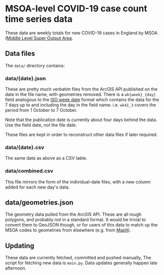 # MSOA-level COVID-19 case count time series data

These data are weekly totals for new COVID-19 cases in England by MSOA ([Middle Level Super Output
Area](https://en.wikipedia.org/wiki/ONS_coding_system#Neighbourhood_Statistics_Geography).

## Data files

The `data/` directory contains:

### data/{date}.json

These are pretty much verbatim files from the ArcGIS API published on the date in the file name, with
geometries removed. There is a `wk{week}_{day}` field analogous to the [ISO week
date](https://en.wikipedia.org/wiki/ISO_week_date) format which contains the data for the 7 days up to and
including the day in the field name. i.e. `wk41_3` covers the period from 1 October to 7 October.

Note that the publication date is currently about four days behind the data. Use the field date, not the file date.

These files are kept in order to reconstruct other data files if later required.

### data/{date}.csv

The same data as above as a CSV table.

### data/combined.csv

This file mirrors the form of the individual-date files, with a new column added for each new day's data.

## data/geometries.json

The geometry data pulled from the ArcGIS API. These are all rough polygons, and probably not in a standard format.
It would be trivial to convert them to GeoJSON though, or for users of this data to match up the MSOA codes to
geometries from elsewhere (e.g. from [MapIt](https://mapit.mysociety.org/areas/OMF.html)).


## Updating

These data are currently fetched, committed and pushed manually, The script for fetching new data is `main.py`.
Data updates generally happen late afternoon.

